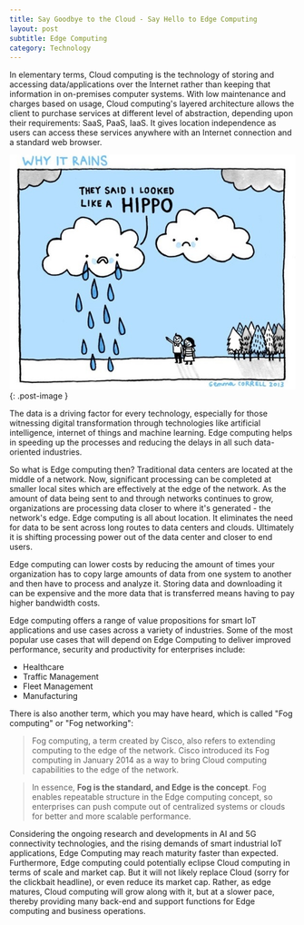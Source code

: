 ```yaml
---
title: Say Goodbye to the Cloud - Say Hello to Edge Computing
layout: post
subtitle: Edge Computing
category: Technology
---
```

In elementary terms, Cloud computing is the technology of storing and accessing data/applications over the Internet rather than keeping that information in on-premises computer systems. With low maintenance and charges based on usage, Cloud computing's layered architecture allows the client to purchase services at different level of abstraction, depending upon their requirements: SaaS, PaaS, IaaS. It gives location independence as users can access these services anywhere with an Internet connection and a standard web browser.

![crying-cloud](/images/2019-02-13-edge-computing.jpg){: .post-image }

The data is a driving factor for every technology, especially for those witnessing digital transformation through technologies like artificial intelligence, internet of things and machine learning. Edge computing helps in speeding up the processes and reducing the delays in all such data-oriented industries.

So what is Edge computing then? Traditional data centers are located at the middle of a network. Now, significant processing can be completed at smaller local sites which are effectively at the edge of the network. As the amount of data being sent to and through networks continues to grow, organizations are processing data closer to where it's generated - the network's edge. Edge computing is all about location. It eliminates the need for data to be sent across long routes to data centers and clouds. Ultimately it is shifting processing power out of the data center and closer to end users.

Edge computing can lower costs by reducing the amount of times your organization has to copy large amounts of data from one system to another and then have to process and analyze it. Storing data and downloading it can be expensive and the more data that is transferred means having to pay higher bandwidth costs.

Edge computing offers a range of value propositions for smart IoT applications and use cases across a variety of industries. Some of the most popular use cases that will depend on Edge Computing to deliver improved performance, security and productivity for enterprises include:

* Healthcare
* Traffic Management
* Fleet Management
* Manufacturing

There is also another term, which you may have heard, which is called "Fog computing" or "Fog networking":

> Fog computing, a term created by Cisco, also refers to extending computing to the edge of the network. Cisco introduced its Fog computing in January 2014 as a way to bring Cloud computing capabilities to the edge of the network.

> In essence, **Fog is the standard, and Edge is the concept**. Fog enables repeatable structure in the Edge computing concept, so enterprises can push compute out of centralized systems or clouds for better and more scalable performance.

Considering the ongoing research and developments in AI and 5G connectivity technologies, and the rising demands of smart industrial IoT applications, Edge Computing may reach maturity faster than expected. Furthermore, Edge computing could potentially eclipse Cloud computing in terms of scale and market cap. But it will not likely replace Cloud (sorry for the clickbait headline), or even reduce its market cap. Rather, as edge matures, Cloud computing will grow along with it, but at a slower pace, thereby providing many back-end and support functions for Edge computing and business operations.
